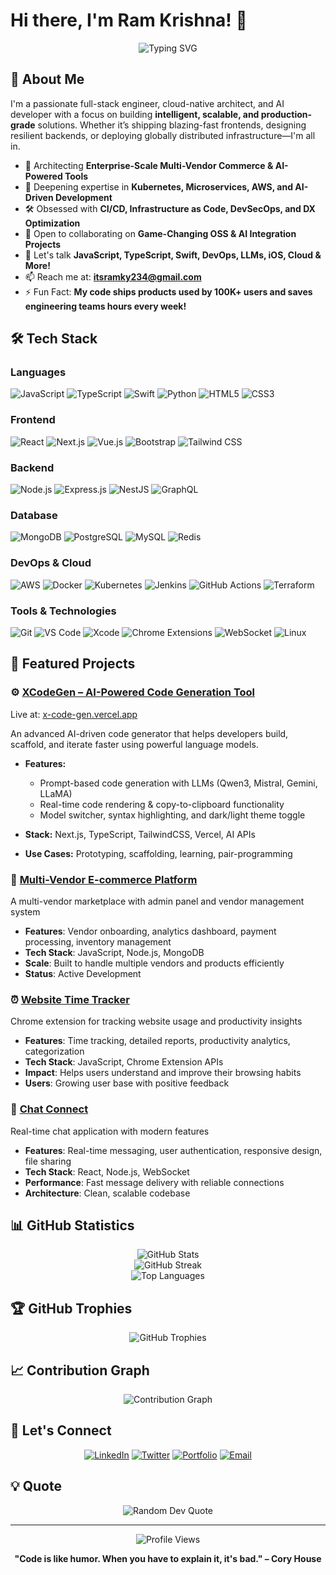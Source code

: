# Hi there, I'm Ram Krishna! 👋

<div align="center">
   <img src="https://readme-typing-svg.herokuapp.com?font=Fira+Code&pause=1000&color=2F81F7&center=true&vCenter=true&width=600&lines=Full+Stack+Developer+%7C+TypeScript+Expert;Python+Developer+%7C+Backend+Craftsman;Open+Source+Contributor+%7C+Cloud+Native+Dev;Driven+to+Create+Impact+Through+Code" alt="Typing SVG" />
</div>

## 🚀 About Me

I'm a passionate full-stack engineer, cloud-native architect, and AI developer with a focus on building **intelligent, scalable, and production-grade** solutions. Whether it’s shipping blazing-fast frontends, designing resilient backends, or deploying globally distributed infrastructure—I'm all in.

* 🔭 Architecting **Enterprise-Scale Multi-Vendor Commerce & AI-Powered Tools**
* 🌱 Deepening expertise in **Kubernetes, Microservices, AWS, and AI-Driven Development**
* 🛠️ Obsessed with **CI/CD, Infrastructure as Code, DevSecOps, and DX Optimization**
* 👯 Open to collaborating on **Game-Changing OSS & AI Integration Projects**
* 💬 Let's talk **JavaScript, TypeScript, Swift, DevOps, LLMs, iOS, Cloud & More!**
* 📫 Reach me at: **[itsramky234@gmail.com](mailto:itsramky234@gmail.com)**
* ⚡ Fun Fact: **My code ships products used by 100K+ users and saves engineering teams hours every week!**

## 🛠️ Tech Stack

### Languages

![JavaScript](https://img.shields.io/badge/-JavaScript-F7DF1E?style=flat-square\&logo=javascript\&logoColor=black)
![TypeScript](https://img.shields.io/badge/-TypeScript-3178C6?style=flat-square\&logo=typescript\&logoColor=white)
![Swift](https://img.shields.io/badge/-Swift-FA7343?style=flat-square\&logo=swift\&logoColor=white)
![Python](https://img.shields.io/badge/-Python-3776AB?style=flat-square\&logo=python\&logoColor=white)
![HTML5](https://img.shields.io/badge/-HTML5-E34F26?style=flat-square\&logo=html5\&logoColor=white)
![CSS3](https://img.shields.io/badge/-CSS3-1572B6?style=flat-square\&logo=css3\&logoColor=white)

### Frontend

![React](https://img.shields.io/badge/-React-61DAFB?style=flat-square\&logo=react\&logoColor=black)
![Next.js](https://img.shields.io/badge/-Next.js-000000?style=flat-square\&logo=next.js\&logoColor=white)
![Vue.js](https://img.shields.io/badge/-Vue.js-4FC08D?style=flat-square\&logo=vue.js\&logoColor=white)
![Bootstrap](https://img.shields.io/badge/-Bootstrap-7952B3?style=flat-square\&logo=bootstrap\&logoColor=white)
![Tailwind CSS](https://img.shields.io/badge/-Tailwind%20CSS-06B6D4?style=flat-square\&logo=tailwindcss\&logoColor=white)

### Backend

![Node.js](https://img.shields.io/badge/-Node.js-339933?style=flat-square\&logo=node.js\&logoColor=white)
![Express.js](https://img.shields.io/badge/-Express.js-000000?style=flat-square\&logo=express\&logoColor=white)
![NestJS](https://img.shields.io/badge/-NestJS-E0234E?style=flat-square\&logo=nestjs\&logoColor=white)
![GraphQL](https://img.shields.io/badge/-GraphQL-E10098?style=flat-square\&logo=graphql\&logoColor=white)

### Database

![MongoDB](https://img.shields.io/badge/-MongoDB-47A248?style=flat-square\&logo=mongodb\&logoColor=white)
![PostgreSQL](https://img.shields.io/badge/-PostgreSQL-336791?style=flat-square\&logo=postgresql\&logoColor=white)
![MySQL](https://img.shields.io/badge/-MySQL-4479A1?style=flat-square\&logo=mysql\&logoColor=white)
![Redis](https://img.shields.io/badge/-Redis-DC382D?style=flat-square\&logo=redis\&logoColor=white)

### DevOps & Cloud

![AWS](https://img.shields.io/badge/-AWS-232F3E?style=flat-square\&logo=amazon-aws\&logoColor=white)
![Docker](https://img.shields.io/badge/-Docker-2496ED?style=flat-square\&logo=docker\&logoColor=white)
![Kubernetes](https://img.shields.io/badge/-Kubernetes-326CE5?style=flat-square\&logo=kubernetes\&logoColor=white)
![Jenkins](https://img.shields.io/badge/-Jenkins-D24939?style=flat-square\&logo=jenkins\&logoColor=white)
![GitHub Actions](https://img.shields.io/badge/-GitHub%20Actions-2088FF?style=flat-square\&logo=github-actions\&logoColor=white)
![Terraform](https://img.shields.io/badge/-Terraform-623CE4?style=flat-square\&logo=terraform\&logoColor=white)

### Tools & Technologies

![Git](https://img.shields.io/badge/-Git-F05032?style=flat-square\&logo=git\&logoColor=white)
![VS Code](https://img.shields.io/badge/-VS%20Code-007ACC?style=flat-square\&logo=visual-studio-code\&logoColor=white)
![Xcode](https://img.shields.io/badge/-Xcode-147EFB?style=flat-square\&logo=xcode\&logoColor=white)
![Chrome Extensions](https://img.shields.io/badge/-Chrome%20Extensions-4285F4?style=flat-square\&logo=google-chrome\&logoColor=white)
![WebSocket](https://img.shields.io/badge/-WebSocket-010101?style=flat-square\&logo=socket.io\&logoColor=white)
![Linux](https://img.shields.io/badge/-Linux-FCC624?style=flat-square\&logo=linux\&logoColor=black)

## 🎯 Featured Projects

### ⚙️ [XCodeGen – AI-Powered Code Generation Tool](https://github.com/imramkrishna/xcodegen)

Live at: [x-code-gen.vercel.app](https://x-code-gen.vercel.app)

An advanced AI-driven code generator that helps developers build, scaffold, and iterate faster using powerful language models.

* **Features:**

  * Prompt-based code generation with LLMs (Qwen3, Mistral, Gemini, LLaMA)
  * Real-time code rendering & copy-to-clipboard functionality
  * Model switcher, syntax highlighting, and dark/light theme toggle
* **Stack:** Next.js, TypeScript, TailwindCSS, Vercel, AI APIs
* **Use Cases:** Prototyping, scaffolding, learning, pair-programming

### 🛒 [Multi-Vendor E-commerce Platform](https://github.com/imramkrishna/multivendor)

A multi-vendor marketplace with admin panel and vendor management system

* **Features**: Vendor onboarding, analytics dashboard, payment processing, inventory management
* **Tech Stack**: JavaScript, Node.js, MongoDB
* **Scale**: Built to handle multiple vendors and products efficiently
* **Status**: Active Development

### ⏰ [Website Time Tracker](https://github.com/imramkrishna/Website-Time-Tracker)

Chrome extension for tracking website usage and productivity insights

* **Features**: Time tracking, detailed reports, productivity analytics, categorization
* **Tech Stack**: JavaScript, Chrome Extension APIs
* **Impact**: Helps users understand and improve their browsing habits
* **Users**: Growing user base with positive feedback

### 💬 [Chat Connect](https://github.com/imramkrishna/Chat-Connect)

Real-time chat application with modern features

* **Features**: Real-time messaging, user authentication, responsive design, file sharing
* **Tech Stack**: React, Node.js, WebSocket
* **Performance**: Fast message delivery with reliable connections
* **Architecture**: Clean, scalable codebase

## 📊 GitHub Statistics

<div align="center">
  <img src="https://github-readme-stats.vercel.app/api?username=imramkrishna&show_icons=true&theme=tokyonight&count_private=true" alt="GitHub Stats" />
</div>

<div align="center">
  <img src="https://github-readme-streak-stats.herokuapp.com/?user=imramkrishna&theme=tokyonight" alt="GitHub Streak" />
</div>

<div align="center">
  <img src="https://github-readme-stats.vercel.app/api/top-langs/?username=imramkrishna&layout=compact&theme=tokyonight" alt="Top Languages" />
</div>

## 🏆 GitHub Trophies

<div align="center">
  <img src="https://github-profile-trophy.vercel.app/?username=imramkrishna&theme=tokyonight&no-frame=true&no-bg=true&margin-w=4" alt="GitHub Trophies" />
</div>

## 📈 Contribution Graph

<div align="center">
  <img src="https://github-readme-activity-graph.vercel.app/graph?username=imramkrishna&theme=tokyo-night" alt="Contribution Graph" />
</div>

## 🤝 Let's Connect

<div align="center">

[![LinkedIn](https://img.shields.io/badge/-LinkedIn-0077B5?style=for-the-badge\&logo=linkedin\&logoColor=white)](https://www.linkedin.com/in/ramkrishnaprofile/)
[![Twitter](https://img.shields.io/badge/-Twitter-1DA1F2?style=for-the-badge\&logo=twitter\&logoColor=white)](https://x.com/ramkrishnacode)
[![Portfolio](https://img.shields.io/badge/-Portfolio-000000?style=for-the-badge\&logo=vercel\&logoColor=white)](https://ramkrishnacode.tech)
[![Email](https://img.shields.io/badge/-Email-D14836?style=for-the-badge\&logo=gmail\&logoColor=white)](mailto:itsramky234@gmail.com)

</div>

## 💡 Quote

<div align="center">
  <img src="https://quotes-github-readme.vercel.app/api?type=horizontal&theme=tokyonight" alt="Random Dev Quote" />
</div>

---

<div align="center">
  <img src="https://komarev.com/ghpvc/?username=imramkrishna&label=Profile%20views&color=0e75b6&style=flat" alt="Profile Views" />
</div>

<div align="center">

**"Code is like humor. When you have to explain it, it's bad." – Cory House**

</div>

